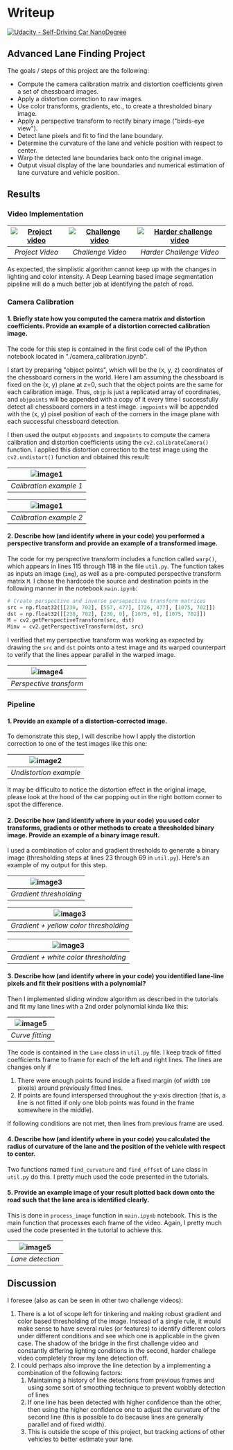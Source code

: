 
# Writeup
[![Udacity - Self-Driving Car NanoDegree](https://s3.amazonaws.com/udacity-sdc/github/shield-carnd.svg)](http://www.udacity.com/drive)

## Advanced Lane Finding Project

The goals / steps of this project are the following:

* Compute the camera calibration matrix and distortion coefficients given a set of chessboard images.
* Apply a distortion correction to raw images.
* Use color transforms, gradients, etc., to create a thresholded binary image.
* Apply a perspective transform to rectify binary image ("birds-eye view").
* Detect lane pixels and fit to find the lane boundary.
* Determine the curvature of the lane and vehicle position with respect to center.
* Warp the detected lane boundaries back onto the original image.
* Output visual display of the lane boundaries and numerical estimation of lane curvature and vehicle position.

## Results
### Video Implementation

| [![Project video](https://img.youtube.com/vi/8ZEDhTgOIWw/0.jpg)](https://www.youtube.com/watch?v=8ZEDhTgOIWw "Project video") | [![Challenge video](https://img.youtube.com/vi/Bf9iDc1qJ2M/0.jpg)](https://www.youtube.com/watch?v=Bf9iDc1qJ2M "Challenge video") | [![Harder challenge video](https://img.youtube.com/vi/_bUIVBDhzPg/0.jpg)](https://www.youtube.com/watch?v=_bUIVBDhzPg "Harder challenge video") |
|:--:|:--:|:--:|
| *Project Video* | *Challenge Video* | *Harder Challenge Video* |

As expected, the simplistic algorithm cannot keep up with the changes in lighting and color intensity. A Deep Learning based image segmentation pipeline will do a much better job at identifying the patch of road.

### Camera Calibration

#### 1. Briefly state how you computed the camera matrix and distortion coefficients. Provide an example of a distortion corrected calibration image.

The code for this step is contained in the first code cell of the IPython notebook located in "./camera_calibration.ipynb".  

I start by preparing "object points", which will be the (x, y, z) coordinates of the chessboard corners in the world. Here I am assuming the chessboard is fixed on the (x, y) plane at z=0, such that the object points are the same for each calibration image.  Thus, `objp` is just a replicated array of coordinates, and `objpoints` will be appended with a copy of it every time I successfully detect all chessboard corners in a test image.  `imgpoints` will be appended with the (x, y) pixel position of each of the corners in the image plane with each successful chessboard detection.  

I then used the output `objpoints` and `imgpoints` to compute the camera calibration and distortion coefficients using the `cv2.calibrateCamera()` function.  I applied this distortion correction to the test image using the `cv2.undistort()` function and obtained this result: 

| ![image1](./output_images/calibration1.jpg) | 
|:--:| 
| *Calibration example 1* |

| ![image1](./output_images/calibration5.jpg) | 
|:--:| 
| *Calibration example 2* |


#### 2. Describe how (and identify where in your code) you performed a perspective transform and provide an example of a transformed image.

The code for my perspective transform includes a function called `warp()`, which appears in lines 115 through 118 in the file `util.py`. The function takes as inputs an image (`img`), as well as a pre-computed perspective transform matrix `M`. I chose the hardcode the source and destination points in the following manner in the notebook `main.ipynb`:

```python
# Create perspective and inverse persepective transform matrices
src = np.float32([[230, 702], [557, 477], [726, 477], [1075, 702]])
dst = np.float32([[230, 702], [230, 0], [1075, 0], [1075, 702]])
M = cv2.getPerspectiveTransform(src, dst)
Minv = cv2.getPerspectiveTransform(dst, src)
```

I verified that my perspective transform was working as expected by drawing the `src` and `dst` points onto a test image and its warped counterpart to verify that the lines appear parallel in the warped image.

| ![image4](./output_images/perspective_transform.png) | 
|:--:| 
| *Perspective transform* |

### Pipeline

#### 1. Provide an example of a distortion-corrected image.

To demonstrate this step, I will describe how I apply the distortion correction to one of the test images like this one:

| ![image2](./output_images/undistorted.png) | 
|:--:| 
| *Undistortion example* |

It may be difficulto to notice the distortion effect in the original image, please look at the hood of the car popping out in the right bottom corner to spot the difference.


#### 2. Describe how (and identify where in your code) you used color transforms, gradients or other methods to create a thresholded binary image.  Provide an example of a binary image result.

I used a combination of color and gradient thresholds to generate a binary image (thresholding steps at lines 23 through 69 in `util.py`).  Here's an example of my output for this step.

| ![image3](./output_images/gradient_thresholding.png) | 
|:--:| 
| *Gradient thresholding* |

| ![image3](./output_images/color_yellow_thresholding.png) | 
|:--:| 
| *Gradient + yellow color thresholding* |

| ![image3](./output_images/color_white_thresholding.png) | 
|:--:| 
| *Gradient + white color thresholding* |

#### 3. Describe how (and identify where in your code) you identified lane-line pixels and fit their positions with a polynomial?

Then I implemented sliding window algorithm as described in the tutorials and fit my lane lines with a 2nd order polynomial kinda like this:

| ![image5](./output_images/curve_fitting.png) | 
|:--:| 
| *Curve fitting* |

The code is contained in the `Lane` class in `util.py` file. I keep track of fitted coefficients frame to frame for each of the left and right lines. The lines are changes only if

1. There were enough points found inside a fixed margin (of width `100` pixels) around previously fitted lines.
2. If points are found interspersed throughout the y-axis direction (that is, a line is not fitted if only one blob points was found in the frame somewhere in the middle).

If following conditions are not met, then lines from previous frame are used.

#### 4. Describe how (and identify where in your code) you calculated the radius of curvature of the lane and the position of the vehicle with respect to center.

Two functions named `find_curvature` and `find_offset` of `Lane` class in `util.py` do this. I pretty much used the code presented in the tutorials.

#### 5. Provide an example image of your result plotted back down onto the road such that the lane area is identified clearly.

This is done in `process_image` function in `main.ipynb` notebook. This is the main function that processes each frame of the video. Again, I pretty much used the code presented in the tutorial to achieve this.

| ![image5](./output_images/lane_detection.png) | 
|:--:| 
| *Lane detection* |

## Discussion
I foresee (also as can be seen in other two challenge videos):

1. There is a lot of scope left for tinkering and making robust gradient and color based thresholding of the image. Instead of a single rule, it would make sense to have several rules (or features) to identify different colors under different conditions and see which one is applicable in the given case. The shadow of the bridge in the first challenge video and constantly differing lighting conditions in the second, harder challege video completely throw my lane detection off.
2. I could perhaps also improve the line detection by a implementing a combination of the following factors:
	1. Maintaining a history of line detections from previous frames and using some sort of smoothing technique to prevent wobbly detection of lines
	2. If one line has been detected with higher confidence than the other, then using the higher confidence one to adjust the curvature of the second line (this is possible to do because lines are generally parallel and of fixed width).
	3. This is outside the scope of this project, but tracking actions of other vehicles to better estimate your lane.